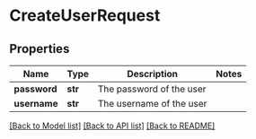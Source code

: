 # CreateUserRequest

## Properties
Name | Type | Description | Notes
------------ | ------------- | ------------- | -------------
**password** | **str** | The password of the user | 
**username** | **str** | The username of the user | 

[[Back to Model list]](../README.md#documentation-for-models) [[Back to API list]](../README.md#documentation-for-api-endpoints) [[Back to README]](../README.md)


